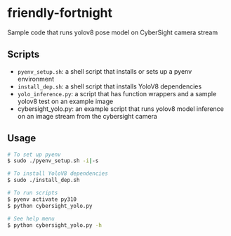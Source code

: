 # friendly-fortnight

Sample code that runs yolov8 pose model on CyberSight camera stream

## Scripts
- `pyenv_setup.sh`: a shell script that installs or sets up a pyenv environment
- `install_dep.sh`: a shell script that installs YoloV8 dependencies
- `yolo_inference.py`: a script that has function wrappers and a sample yolov8 test on an example image
- cybersight_yolo.py: an example script that runs yolov8 model inference on an image stream from the cybersight camera

## Usage
```sh
# To set up pyenv
$ sudo ./pyenv_setup.sh -i|-s

# To install YoloV8 dependencies
$ sudo ./install_dep.sh

# To run scripts
$ pyenv activate py310
$ python cybersight_yolo.py

# See help menu
$ python cybersight_yolo.py -h
```
